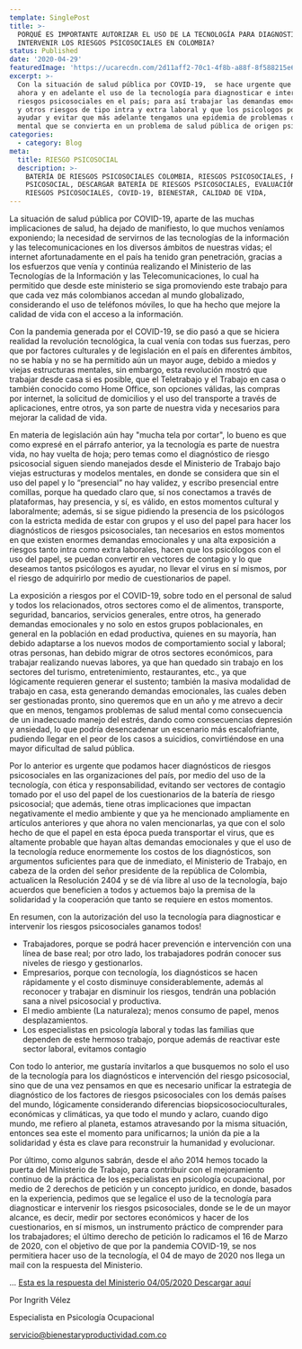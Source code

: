 ```yaml
---
template: SinglePost
title: >-
  PORQUÉ ES IMPORTANTE AUTORIZAR EL USO DE LA TECNOLOGÍA PARA DIAGNOSTICAR E
  INTERVENIR LOS RIESGOS PSICOSOCIALES EN COLOMBIA?
status: Published
date: '2020-04-29'
featuredImage: 'https://ucarecdn.com/2d11aff2-70c1-4f8b-a88f-8f588215e6a0/'
excerpt: >-
  Con la situación de salud pública por COVID-19,  se hace urgente que permitan
  ahora y en adelante el uso de la tecnología para diagnosticar e intervenir los
  riesgos psicosociales en el país; para así trabajar las demandas emocionales,
  y otros riesgos de tipo intra y extra laboral y que los psicologos podamos
  ayudar y evitar que más adelante tengamos una epidemia de problemas de salud
  mental que se convierta en un problema de salud pública de origen psicosocial 
categories:
  - category: Blog
meta:
  title: RIESGO PSICOSOCIAL
  description: >-
    BATERÍA DE RIESGOS PSICOSOCIALES COLOMBIA, RIESGOS PSICOSOCIALES, RIESGO
    PSICOSOCIAL, DESCARGAR BATERÍA DE RIESGOS PSICOSOCIALES, EVALUACIÓN DE
    RIESGOS PSICOSOCIALES, COVID-19, BIENESTAR, CALIDAD DE VIDA,
---
```

La situación de salud pública por COVID-19, aparte de las muchas implicaciones de salud, ha dejado de manifiesto, lo que muchos veníamos exponiendo; la necesidad de servirnos de las tecnologías de la información y las telecomunicaciones en los diversos ámbitos de nuestras vidas; el internet afortunadamente en el país ha tenido gran penetración, gracias a los esfuerzos que venía y continúa realizando el Ministerio de las Tecnologías de la Información y las Telecomunicaciones, lo cual ha permitido que desde este ministerio se siga promoviendo este trabajo para que cada vez más colombianos accedan al mundo globalizado, considerando el uso de teléfonos móviles, lo que ha hecho que mejore la calidad de vida con el acceso a la información.

Con la pandemia generada por el COVID-19, se dio pasó a que se hiciera realidad la revolución tecnológica, la cual venía con todas sus fuerzas, pero que por factores culturales y de legislación en el país en diferentes ámbitos, no se había y no se ha permitido aún un mayor auge, debido a miedos y viejas estructuras mentales, sin embargo, esta revolución mostró que trabajar desde casa si es posible, que el Teletrabajo  y el Trabajo en casa o también conocido como Home Office, son opciones válidas, las compras por internet, la solicitud de domicilios y el uso del transporte a través de aplicaciones, entre otros, ya son parte de nuestra vida y necesarios para mejorar la calidad de vida.

En materia de legislación aún hay "mucha tela por cortar", lo bueno es que como expresé en el párrafo anterior, ya la tecnología es parte de nuestra vida, no hay vuelta de hoja; pero temas como el diagnóstico de riesgo psicosocial siguen siendo manejados desde el Ministerio de Trabajo bajo viejas estructuras y modelos mentales, en donde se considera que sin el uso del papel y lo “presencial” no hay validez, y escribo presencial entre comillas, porque ha quedado claro que, sí nos conectamos a través de plataformas, hay presencia, y sí, es válido, en estos momentos cultural y laboralmente; además, si se sigue pidiendo la presencia de los psicólogos con la estricta medida de estar con grupos y el uso del papel para hacer los diagnósticos de riesgos psicosociales, tan necesarios en estos momentos en que existen enormes demandas emocionales y una alta exposición a riesgos tanto intra como extra laborales, hacen que los psicólogos con el uso del papel, se puedan convertir en vectores de contagio y lo que deseamos tantos psicólogos es ayudar, no llevar el virus en sí mismos, por el riesgo de adquirirlo por medio de cuestionarios de papel.

La exposición a riesgos por el COVID-19, sobre todo en el personal de salud y todos los relacionados, otros sectores como el de alimentos, transporte, seguridad, bancarios, servicios generales, entre otros, ha generado demandas emocionales y no solo en estos grupos poblacionales, en general en la población en edad productiva, quienes en su mayoría, han debido adaptarse a los nuevos modos de comportamiento social y laboral; otras personas, han debido migrar de otros sectores económicos, para trabajar realizando nuevas labores, ya que han quedado sin trabajo en los sectores del turismo, entretenimiento, restaurantes, etc., ya que lógicamente requieren generar el sustento; también la masiva modalidad de trabajo en casa, esta generando demandas emocionales, las cuales deben ser gestionadas pronto, sino queremos que en un año y me atrevo a decir que en menos, tengamos problemas de salud mental como consecuencia de un inadecuado manejo del estrés, dando como consecuencias depresión y ansiedad, lo que podría desencadenar un escenario más escalofriante, pudiendo llegar en el peor de los casos a suicidios, convirtiéndose en una mayor dificultad de salud pública.

Por lo anterior es urgente que podamos hacer diagnósticos de riesgos psicosociales en las organizaciones del país, por medio del uso de la tecnología, con ética y responsabilidad, evitando ser vectores de contagio tomado por el uso del papel de los cuestionarios de la batería de riesgo psicosocial; que además, tiene otras implicaciones que impactan negativamente el medio ambiente y que ya he mencionado ampliamente en artículos anteriores y que ahora no valen mencionarlas, ya que con el solo hecho de que el papel en esta época pueda transportar el virus, que es altamente probable que hayan altas demandas emocionales y que el uso de la tecnología reduce enormemente los costos de los diagnósticos, son argumentos suficientes para que de inmediato, el Ministerio de Trabajo, en cabeza de la orden del señor presidente de la república de Colombia, actualicen la Resolución 2404 y se dé vía libre al uso de la tecnología, bajo acuerdos que beneficien a todos y actuemos bajo la premisa de la solidaridad y la cooperación que tanto se requiere en estos momentos.

En resumen, con la autorización del uso la tecnología para diagnosticar e intervenir los riesgos psicosociales ganamos todos! 

* Trabajadores, porque se podrá hacer prevención e intervención con una línea de base real; por otro lado, los trabajadores podrán conocer sus niveles de riesgo y gestionarlos. 
* Empresarios, porque con tecnología, los diagnósticos se hacen rápidamente y el costo disminuye considerablemente, además al reconocer y trabajar en disminuir los riesgos, tendrán una población sana a nivel psicosocial y productiva. 
* El medio ambiente (La naturaleza); menos consumo de papel, menos desplazamientos.
* Los especialistas en psicología laboral y todas las familias que dependen de este hermoso trabajo, porque además de reactivar este sector laboral, evitamos contagio 

Con todo lo anterior, me gustaría invitarlos a que busquemos no solo el uso de la tecnología para los diagnósticos e intervención del riesgo psicosocial, sino que de una vez pensamos en que es necesario unificar la estrategia de diagnóstico de los factores de riesgos psicosociales con los demás países del mundo, lógicamente considerando diferencias biopsicosocioculturales, económicas y climáticas, ya que todo el mundo y aclaro, cuando digo mundo, me refiero al planeta, estamos atravesando por la misma situación, entonces sea este el momento para unificarnos; la unión da pie a la solidaridad y ésta es clave para reconstruir la humanidad y evolucionar.

Por último, como algunos sabrán, desde el año 2014 hemos tocado la puerta del Ministerio de Trabajo, para contribuir con el mejoramiento continuo de la práctica de los especialistas en psicología ocupacional, por medio de 2 derechos de petición y un concepto jurídico, en donde, basados en la experiencia, pedimos que se legalice el uso de la tecnología para diagnosticar e intervenir los riesgos psicosociales, donde se le de un mayor alcance, es decir, medir por sectores económicos y hacer de los cuestionarios, en sí mismos, un instrumento práctico de comprender para los trabajadores; el último derecho de petición lo radicamos el 16 de Marzo de 2020, con el objetivo de que por la pandemia COVID-19, se nos permitiera hacer uso de la tecnología, el 04 de mayo de 2020 nos llega un mail con la respuesta del Ministerio.  

... [Esta es la respuesta del Ministerio 04/05/2020 Descargar aquí](https://drive.google.com/file/d/1XKwzbeGMg2V4coMDY2iY47nrSHlK_fqi/view?usp=sharing)

Por Ingrith Vélez 

Especialista en Psicología Ocupacional

servicio@bienestaryproductividad.com.co